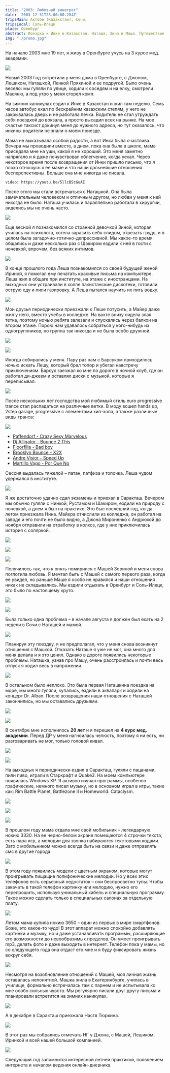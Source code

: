 ```yaml
---
title: "2003: Любовный винегрет"
date: '2003-12-31T23:00:00.284Z'
tripsMain: Актобе (Казахстан), Сочи, 
tripsLocal: Соль-Илецк
place: Оренбург
abstract: Поездка к Инке в Казахстан. Наташа, Зина и Маша. Путешествие в Сочи. Тусы в общаге. Освоение компьютера и первый смартфон.
img: "./promo.jpg"
---
```


На начало 2003 мне 19 лет, я живу в Оренбурге учусь на 3 курсе мед. академии.

![](img/2003-natasha-4.jpg)

Новый 2003 Год встретили у меня дома в Оренбурге, с Джоном, Лешиком, Наташкой, Ленкой Пряхиной и ее подругой. Было очень весело: мы гуляли по улице, ходили к соседям и на елку, смотрели Масяню, а под утро у меня сгорел комп.

На зимних каникулах ездил к Инке в Казахстан и жил там неделю. Семь часов автобус ехал по бескрайним казахским степям, у него не закрывалась дверь и не работала печка. Водитель не стал утруждать себя поездкой до вокзала, а просто высадил всех на рынке. На мое счастье таксист докинул меня до нужного адреса, но тут оказалось, что инкины родители не знали о моем приезде.

Мама не выказывала особой радости, а вот Инка была счастлива. Вечера мы проводили вместе, а днем, пока она была в школе, мама приседала мне на уши, какой я не хороший. Это меня заметно напрягало и я даже почувствовал облегчение, когда уехал. Через некоторое время после возвращения от Инки пришло письмо, что я плохо отношусь к ее маме и что наши дальнейшие отношения бесперспективны. Больше она мне никогда не писала.

`video: https://youtu.be/5llcBScGuAE`

После этого мы стали встречаться с Наташкой. Она была замечательным человеком и отличным другом, но любви у меня к ней никогда не было. Наташа училась и параллельно работала в хирургии, виделись мы не очень часто.

![](img/2003-natasha-5.jpg)

Еще весной я познакомился со странной девочкой Зиной, которая училась на психолога, хотела заразить себя спидом, отрезать грудь, и в целом была загадочно-готично-депрессивной. Мы какое-то время общались и даже несколько раз с Шакиром ездили к ней в гости с ночевкой, впрочем, без всяких интимов.

![](img/2003-zina.jpg)

В конце прошлого года Леша познакомился со своей будущей женой Ириной, я помогал ему печатать красивые письма на компьютере. Леша жил в общаге при институте, на этаже с иностранцами. На выходных они устраивали в холле пакистанские дискотеки, готовили острую еду и пили газировку. А Леша пытался научить их пить водку.

![](img/orgma-4.jpg)

Мои друзья периодически приезжали к Леше потусить, а Майер даже жил у него, вместо учебы в колледже. На вахте внизу сидела злая тетка, поэтому ночью ребята залезали и спускались через балкон на втором этаже. Порою нам удавалось собраться у кого-нибудь из одногруппников, но группа так никогда и не была особо дружной.

![](img/orgma-2.jpg)

![](img/orgma-1.jpg)

Иногда собирались у меня. Пару раз нам с Барсуком приходилось ночью искать Лешу, который брал топор и убегал навстречу приключениям. Барсук заезжал ко мне по дороге в ночной клуб, где он работал ди-джеем и оставлял диски с музыкой, которые я переписывал.

![](img/2004-badger.jpg)

После нескольких лет господства мой любимый стиль euro progressive trance стал распадаться на различные ветки. В моду вошел hands up, 2step garage, progressive с элементами хип-хопа, а также различные виды транса:

![](img/nfs.jpg)

* [Paffendorf - Crazy Sexy Marvelous](https://youtu.be/PCblub_M_Hc)
* [Dj Alligator - Bounce 2 This](https://youtu.be/Xzy1jaqYayc)
* [Floorfilla - Bad boy](https://youtu.be/a36gCqlz--c)
* [Brooklyn Bounce - X2X](https://youtu.be/DP7LYo8LdC0)
* [Andre Visior - Speed Up](https://youtu.be/g3vVT35FAIU)
* [Martillo Vago - Por Que No](https://youtu.be/8AnMokPT9Do)

Сессия выдалась тяжелой &ndash; патан, патфиза и топочка. Леша чудом удержался в институте.

![](img/orgma-5.jpg)

Я же достаточно удачно сдал экзамены и приехал в Саракташ. Вечером мы обычно гуляли с Нинкой, Рустамом и Шакиром, ездили на природу с ночевкой, а днем я был на практике. Это был последний год, когда летом приезжала Нина. Майера отчислили из колледжа, он работал на заводе и его почти не было видно, а Джона Мироненко с Андрюхой до ноября отправили на отработку в колхоз, где у них приключилась история с соляркой.

![](img/Nina-020-2003.jpg)

![](img/Nina-021-2003.jpg)

![](img/2003-masha2.jpg)

Получилось так, что я опять помирился с Машей Зориной и меня снова поглотила любовь. Я мечтал быть с Машей с самого первого раза, когда ее увидел, но раньше Маше я особо не нравился и наши отношения никак не складывались. Мы ездили отдыхать в Оренбург и Соль-Илецк, это было по настоящему круто.

![](img/2003-masha1.jpg)

![](img/2003-masha3.jpg)

Была только одна проблема &ndash; в начале августа я должен был ехать на 2 недели в Сочи с Наташей и мамой.

![](img/2003-natasha-7.jpg)

Планируя эту поездку, я не предполагал, что у меня снова возникнут отношения с Машкой. Отказать Наташе я уже не мог, она много для меня делала и я это ценил. Однако в дороге появились некоторые проблемы. Наташка, узнав про Машу, очень расстроилась и почти весь отпуск я ходил весь в напряжении. 

![](img/2003-natasha-3.jpg) 

В остальном было неплохо. Это была первая Наташкина поездка на море, мы много гуляли, купались, ездили в аквапарк и ходили на концерт Dr. Alban. После возвращения наши отношения с Наташей закончились, но мы оставались друзьями.

![](img/2003-natasha-2.jpg)

![](img/2003-natasha-1.jpg)

В сентябре мне исполнилось **20 лет** и я перешел на **4 курс мед. академии**. Перед ДР у меня нагноилась челюсть, поэтому я ни есть, ни разговаривать не мог, только головой кивал.

![](img/2003-dr.jpg)

![](img/orgma-3.jpg)

На выходных я периодически ездил в Саракташ, гуляли с пацанами, пили пиво, играли в Старкрафт и Quake3. На моем компьютере появилась Windows XP. Я активно изучал программы, особенно графические, немного писал музыку, но в основном играл в игры, такие как: Rim Battle Planet, Battlezone II и Homeworld: Cataclysm.

![](img/game-rim-2003-2004.jpg)

![](img/game-Battlezone-Combat-Commander.jpg)

![](img/game-hw-2004.jpg)

В прошлом году мама отдала мне свой мобильник &ndash; легендарную нокию 3330. На ее черно-белом экране помещаются 4 строчки текста, есть пара игр, а мелодии для звонка набираются текстовыми кодами. Зато с мобильником можно всегда быть на связи и даже отправлять смс в другие города.

![](img/nokia3330.jpg)

В этом году появились модели с цветным экраном, которые могут проигрывать пищащие полифонические мелодии. Но у всех этих телефонов есть серьезный недостаток &ndash; они беспросветно тупы. Чтобы закачать в такой телефон картинку или мелодию, нужно его перепрошить, используя уникальный кабель и специальную программу. Такое можно сделать только в специальных салонах за отдельную плату.

![](img/mobile.jpg)

Летом мама купила нокию 3650 &ndash; один из первых в мире смартфонов. Боже, это какое-то чудо! В этот аппарат можно спокойно добавлять картинки и музыку, но и даже устанавливать программы, расширяющие его возможности до невообразимых пределов. Он умеет проигрывать mp3, делать фото и даже выходить в интернет. Телефон пока у мамы, но со следующего года она отдаст его мне и я буду фиксировать жизнь вокруг себя.

![](img/nokia3650.jpg)

Несмотря на возобновление отношений с Машей, моя личная жизнь оставалась непонятной. Машка жила в Екатеринбурге, училась в училище, формально встречалась там с парнем и не испытывала ко мне особо сильных чувств. Мы регулярно писали друг другу письма и планировали встретится на зимних каникулах.

![](img/Mashia_Zorina-pustota.jpg)

А в декабре в Саракташ приезжала Настя Тюркина.

![](img/2003-04-nasti.jpg)

В этот раз мы собрались отмечать НГ у Джона, с Машей, Лешиком, Иринкой и всей нашей большой компанией. 

![](img/002_77147.jpg)

Следующий год запомнится интересной летней практикой, появлением интернета и началом ведения онлайн-дневника.